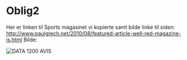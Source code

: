 # Oblig2
Her er linken til Sports magasinet vi kopierte samt bilde
linke til siden: http://www.paulgrech.net/2010/08/featured-article-well-red-magazine-is.html 
Bilde:

![DATA 1200 AVIS](https://user-images.githubusercontent.com/113691572/196522806-0541e481-c775-4311-b8d3-b967aca27613.PNG)
